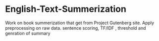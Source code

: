 # English-Text-Summerization
Work on book summerization that get from Project Gutenberg site. Apply preprocessing on raw data. sentence  scoring, TF/IDF , threshold and genration of summary
